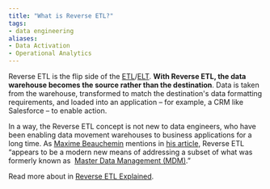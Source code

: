 ```yaml
---
title: "What is Reverse ETL?"
tags:
- data engineering
aliases:
- Data Activation
- Operational Analytics
---
```

Reverse ETL is the flip side of the [ETL](term/etl.md)/[ELT](term/elt.md). **With Reverse ETL, the data warehouse becomes the source rather than the destination**. Data is taken from the warehouse, transformed to match the destination's data formatting requirements, and loaded into an application – for example, a CRM like Salesforce – to enable action.

In a way, the Reverse ETL concept is not new to data engineers, who have been enabling data movement warehouses to business applications for a long time. As [Maxime Beauchemin](term/maxime%20beauchemin.md) mentions in [his article](https://preset.io/blog/reshaping-data-engineering/), Reverse ETL “appears to be a modern new means of addressing a subset of what was formerly known as  [Master Data Management (MDM)](term/master%20data%20management%20(mdm).md).”

Read more about in [Reverse ETL Explained](https://airbyte.com/blog/reverse-etl#so-what-is-a-reverse-etl).